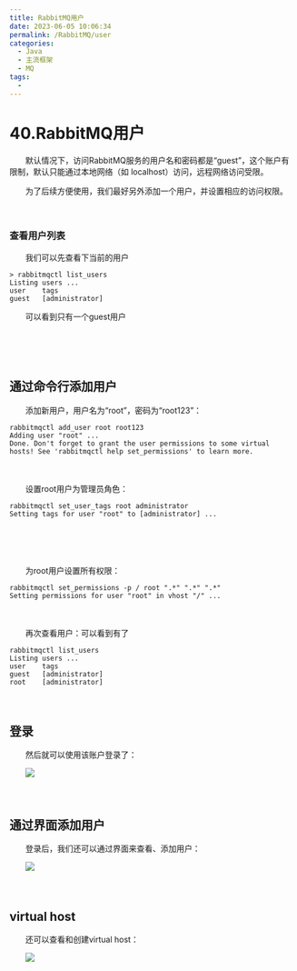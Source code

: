 ```yaml
---
title: RabbitMQ用户
date: 2023-06-05 10:06:34
permalink: /RabbitMQ/user
categories:
  - Java
  - 主流框架
  - MQ
tags:
  - 
---
```

# 40.RabbitMQ用户

　　默认情况下，访问RabbitMQ服务的用户名和密码都是“guest”，这个账户有限制，默认只能通过本地网络（如 localhost）访问，远程网络访问受限。
<!-- more -->
　　为了后续方便使用，我们最好另外添加一个用户，并设置相应的访问权限。

　　‍

### 查看用户列表

　　我们可以先查看下当前的用户

```shell
> rabbitmqctl list_users
Listing users ...
user    tags
guest   [administrator]
```

　　可以看到只有一个guest用户

　　‍

　　‍

## 通过命令行添加用户

　　添加新用户，用户名为“root”，密码为“root123”：

```
rabbitmqctl add_user root root123
Adding user "root" ...
Done. Don't forget to grant the user permissions to some virtual hosts! See 'rabbitmqctl help set_permissions' to learn more.
```

　　‍

　　设置root用户为管理员角色：

```
rabbitmqctl set_user_tags root administrator
Setting tags for user "root" to [administrator] ...
```

　　‍

　　‍

　　为root用户设置所有权限：

```
rabbitmqctl set_permissions -p / root ".*" ".*" ".*"
Setting permissions for user "root" in vhost "/" ...
```

　　‍

　　再次查看用户：可以看到有了

```shell
rabbitmqctl list_users
Listing users ...
user    tags
guest   [administrator]
root    [administrator]
```

　　‍

## 登录

　　然后就可以使用该账户登录了：

　　![](https://image.peterjxl.com/blog/image-20230521200432-kllhurg.png)

　　‍

## 通过界面添加用户

　　登录后，我们还可以通过界面来查看、添加用户：

　　![](https://image.peterjxl.com/blog/image-20230521200741-nk5pslk.png)

　　‍

## virtual host

　　还可以查看和创建virtual host：

　　![](https://image.peterjxl.com/blog/image-20230521202740-v8njyug.png)
